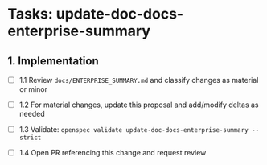 # Tasks: update-doc-docs-enterprise-summary

## 1. Implementation

- [ ] 1.1 Review `docs/ENTERPRISE_SUMMARY.md` and classify changes as material or minor

- [ ] 1.2 For material changes, update this proposal and add/modify deltas as needed

- [ ] 1.3 Validate: `openspec validate update-doc-docs-enterprise-summary --strict`

- [ ] 1.4 Open PR referencing this change and request review
